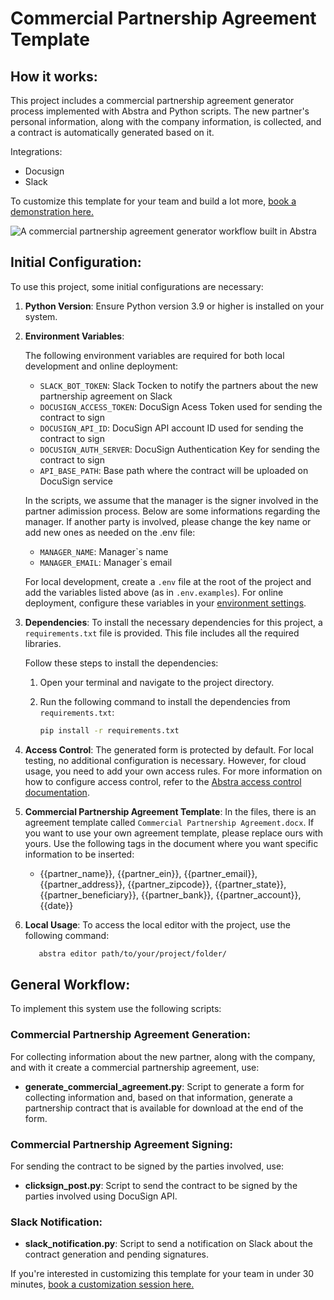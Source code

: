 # Commercial Partnership Agreement Template
## How it works:

This project includes a commercial partnership agreement generator process implemented with Abstra and Python scripts. The new partner's personal information, along with the company information, is collected, and a contract is automatically generated based on it.

Integrations: 
  - Docusign
  - Slack

To customize this template for your team and build a lot more, [book a demonstration here.](https://meet.abstra.app/sophia-solo?url=template-commercial-partnership-agreement)

![A commercial partnership agreement generator workflow built in Abstra](https://github.com/user-attachments/assets/9cbcfdf7-9308-432b-a7d2-3079d814354a)

## Initial Configuration:
To use this project, some initial configurations are necessary:
1. **Python Version**: Ensure Python version 3.9 or higher is installed on your system.
2. **Environment Variables**:

    The following environment variables are required for both local development and online deployment:
  
    - `SLACK_BOT_TOKEN`: Slack Tocken to notify the partners about the new partnership agreement on Slack
    - `DOCUSIGN_ACCESS_TOKEN`: DocuSign Acess Token used for sending the contract to sign
    - `DOCUSIGN_API_ID`: DocuSign API account ID used for sending the contract to sign
    - `DOCUSIGN_AUTH_SERVER`: DocuSign Authentication Key for sending the contract to sign 
    - `API_BASE_PATH`: Base path where the contract will be uploaded on DocuSign service
  
   In the scripts, we assume that the manager is the signer involved in the partner adimission process. Below are some informations regarding the manager. If another party is involved, please change the key name or add new ones as needed on the .env file:

   - `MANAGER_NAME`: Manager`s name
   - `MANAGER_EMAIL`: Manager`s email
  
    For local development, create a `.env` file at the root of the project and add the variables listed above (as in `.env.examples`). For online deployment, configure these variables in your [environment settings](https://docs.abstra.io/cloud/envvars). 

4. **Dependencies**: To install the necessary dependencies for this project, a `requirements.txt` file is provided. This file includes all the required libraries.

   Follow these steps to install the dependencies:

   1. Open your terminal and navigate to the project directory.
   2. Run the following command to install the dependencies from `requirements.txt`:
  
      ```sh
      pip install -r requirements.txt
      ```
5. **Access Control**: The generated form is protected by default. For local testing, no additional configuration is necessary. However, for cloud usage, you need to add your own access rules. For more information on how to configure access control, refer to the [Abstra access control documentation](https://docs.abstra.io/concepts/access-control).
   
6. **Commercial Partnership Agreement Template**: In the files, there is an agreement template called `Commercial Partnership Agreement.docx`. If you want to use your own agreement template, please replace ours with yours. Use the following tags in the document where you want specific information to be inserted:

    - {{partner_name}}, {{partner_ein}}, {{partner_email}}, {{partner_address}}, {{partner_zipcode}}, {{partner_state}}, {{partner_beneficiary}}, {{partner_bank}}, {{partner_account}}, {{date}}

7. **Local Usage**: To access the local editor with the project, use the following command:

   ```sh
      abstra editor path/to/your/project/folder/
   ```

## General Workflow:
To implement this system use the following scripts:

### Commercial Partnership Agreement Generation:
For collecting information about the new partner, along with the company, and with it create a commercial partnership agreement, use:
  - **generate_commercial_agreement.py**: Script to generate a form for collecting information and, based on that information, generate a partnership contract that is available for download at the end of the form.

### Commercial Partnership Agreement Signing:
For sending the contract to be signed by the parties involved, use:
  - **clicksign_post.py**: Script to send the contract to be signed by the parties involved using DocuSign API.

### Slack Notification:
  - **slack_notification.py**: Script to send a notification on Slack about the contract generation and pending signatures.

If you're interested in customizing this template for your team in under 30 minutes, [book a customization session here.](https://meet.abstra.app/sophia-solo?url=template-commercial-partnership-agreement)
